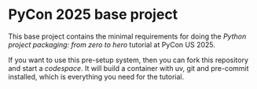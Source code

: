 # PyCon 2025 base project

This base project contains the minimal requirements for doing the *Python project packaging: from zero to hero* tutorial at PyCon US 2025.

If you want to use this pre-setup system, then you can fork this repository and start a *codespace*. It will build a container with uv, git and pre-commit installed, which is everything you need for the tutorial.
